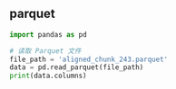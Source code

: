 

## parquet
```python
import pandas as pd

# 读取 Parquet 文件
file_path = 'aligned_chunk_243.parquet'
data = pd.read_parquet(file_path)
print(data.columns)
```